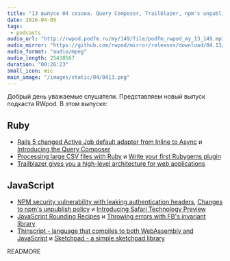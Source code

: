 ```yaml
---
title: "13 выпуск 04 сезона. Query Composer, Trailblazer, npm's unpublish policy, Safari Technology Preview и прочее"
date: 2016-04-05
tags:
 - podcasts
audio_url: "http://rwpod.podfm.ru/my/149/file/podfm_rwpod_my_13_149.mp3"
audio_mirror: "https://github.com/rwpod/mirror/releases/download/04.13/0413.mp3"
audio_format: "audio/mpeg"
audio_length: 25438567
duration: "00:26:23"
small_icon: mic
main_image: "/images/static/04/0413.png"
---
```


Добрый день уважаемые слушатели. Представляем новый выпуск подкаста RWpod. В этом выпуске:

## Ruby

 - [Rails 5 changed Active Job default adapter from Inline to Async](http://blog.bigbinary.com/2016/03/29/rails-5-changed-default-active-job-adapter-to-async.html) и [Introducing the Query Composer](http://weblog.jamisbuck.org/2016/3/26/introducing-query-composer.html)
 - [Processing large CSV files with Ruby](http://dalibornasevic.com/posts/68-processing-large-csv-files-with-ruby) и [Write your first Rubygems plugin](http://eftimov.net/your-first-rubygems-plugin)
 - [Trailblazer gives you a high-level architecture for web applications](http://trailblazer.to/)

## JavaScript

 - [NPM security vulnerability with leaking authentication headers](http://nodejs.org/en/blog/vulnerability/npm-tokens-leak-march-2016/), [Changes to npm's unpublish policy](http://blog.npmjs.org/post/141905368000/changes-to-npms-unpublish-policy) и [Introducing Safari Technology Preview](https://webkit.org/blog/6017/introducing-safari-technology-preview/)
 - [JavaScript Rounding Recipes](http://thenewcode.com/895/JavaScript-Rounding-Recipes) и [Throwing errors with FB's invariant library](https://www.kriasoft.com/babel-starter-kit/recipes/throwing-errors-with-fbjs-invariant)
 - [Thinscript - language that compiles to both WebAssembly and JavaScript](http://evanw.github.io/thinscript/) и [Sketchpad - a simple sketchpad library](http://yiom.github.io/sketchpad/)


READMORE

